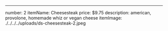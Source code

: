 ---
number: 2
itemName: Cheesesteak
price: $9.75
description: american, provolone, homemade whiz or vegan cheese
itemImage: ./../../../uploads/ds-cheesesteak-2.jpeg